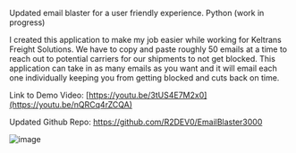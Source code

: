Updated email blaster for a user friendly experience. Python (work in progress)

I created this application to make my job easier while working for Keltrans Freight Solutions. We have to copy and paste roughly 50 emails at a time to reach out to potential carriers for our shipments to not get blocked. This application can take in as many emails as you want and it will email each one individually keeping you from getting blocked and cuts back on time.

Link to Demo Video: [https://youtu.be/3tUS4E7M2x0](https://youtu.be/nQRCq4rZCQA)

Updated Github Repo: https://github.com/R2DEV0/EmailBlaster3000

![image](https://user-images.githubusercontent.com/60448259/106391238-3f6e2680-63a1-11eb-8ba2-a7b2bddedd95.png)
